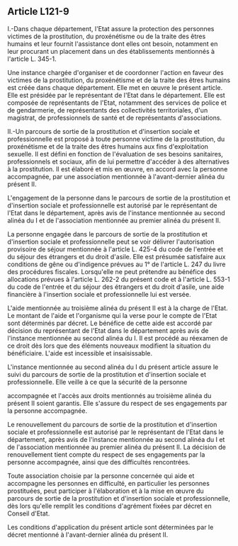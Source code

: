 ## Article L121-9

I.-Dans chaque département, l'Etat assure la protection des personnes victimes de la prostitution, du
proxénétisme ou de la traite des êtres humains et leur fournit l'assistance dont elles ont besoin, notamment en
leur procurant un placement dans un des établissements mentionnés à l'article L. 345-1.

Une instance chargée d'organiser et de coordonner l'action en faveur des victimes de la prostitution, du
proxénétisme et de la traite des êtres humains est créée dans chaque département. Elle met en œuvre le
présent article. Elle est présidée par le représentant de l'Etat dans le département. Elle est composée de
représentants de l'Etat, notamment des services de police et de gendarmerie, de représentants des collectivités
territoriales, d'un magistrat, de professionnels de santé et de représentants d'associations.

II.-Un parcours de sortie de la prostitution et d'insertion sociale et professionnelle est proposé à toute
personne victime de la prostitution, du proxénétisme et de la traite des êtres humains aux fins d'exploitation
sexuelle. Il est défini en fonction de l'évaluation de ses besoins sanitaires, professionnels et sociaux, afin de
lui permettre d'accéder à des alternatives à la prostitution. Il est élaboré et mis en œuvre, en accord avec la
personne accompagnée, par une association mentionnée à l'avant-dernier alinéa du présent II.

L'engagement de la personne dans le parcours de sortie de la prostitution et d'insertion sociale et
professionnelle est autorisé par le représentant de l'Etat dans le département, après avis de l'instance
mentionnée au second alinéa du I et de l'association mentionnée au premier alinéa du présent II.

La personne engagée dans le parcours de sortie de la prostitution et d'insertion sociale et professionnelle peut
se voir délivrer l'autorisation provisoire de séjour mentionnée à l'article L. 425-4 du code de l'entrée et du
séjour des étrangers et du droit d'asile. Elle est présumée satisfaire aux conditions de gêne ou d'indigence
prévues au 1° de l'article L. 247 du livre des procédures fiscales. Lorsqu'elle ne peut prétendre au bénéfice
des allocations prévues à l'article L. 262-2 du présent code et à l'article L. 553-1 du code de l'entrée et du
séjour des étrangers et du droit d'asile, une aide financière à l'insertion sociale et professionnelle lui est
versée.

L'aide mentionnée au troisième alinéa du présent II est à la charge de l'Etat. Le montant de l'aide et
l'organisme qui la verse pour le compte de l'Etat sont déterminés par décret. Le bénéfice de cette aide est
accordé par décision du représentant de l'Etat dans le département après avis de l'instance mentionnée au
second alinéa du I. Il est procédé au réexamen de ce droit dès lors que des éléments nouveaux modifient la
situation du bénéficiaire. L'aide est incessible et insaisissable.

L'instance mentionnée au second alinéa du I du présent article assure le suivi du parcours de sortie de
la prostitution et d'insertion sociale et professionnelle. Elle veille à ce que la sécurité de la personne


accompagnée et l'accès aux droits mentionnés au troisième alinéa du présent II soient garantis. Elle s'assure
du respect de ses engagements par la personne accompagnée.

Le renouvellement du parcours de sortie de la prostitution et d'insertion sociale et professionnelle est autorisé
par le représentant de l'Etat dans le département, après avis de l'instance mentionnée au second alinéa du I et
de l'association mentionnée au premier alinéa du présent II. La décision de renouvellement tient compte du
respect de ses engagements par la personne accompagnée, ainsi que des difficultés rencontrées.

Toute association choisie par la personne concernée qui aide et accompagne les personnes en difficulté,
en particulier les personnes prostituées, peut participer à l'élaboration et à la mise en œuvre du parcours
de sortie de la prostitution et d'insertion sociale et professionnelle, dès lors qu'elle remplit les conditions
d'agrément fixées par décret en Conseil d'Etat.

Les conditions d'application du présent article sont déterminées par le décret mentionné à l'avant-dernier
alinéa du présent II.

